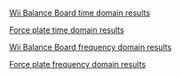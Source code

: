[Wii Balance Board time domain results](https://antoninj.github.io/thesis-profile-reports/wbb_time_domain_report.html) <br />

[Force plate time domain results](https://antoninj.github.io/thesis-profile-reports/fp_time_domain_report.html) <br />

[Wii Balance Board frequency domain results](https://antoninj.github.io/thesis-profile-reports/wbb_frequency_domain_report.html) <br />

[Force plate frequency domain results](https://antoninj.github.io/thesis-profile-reports/fp_frequency_domain_report.html) <br />
